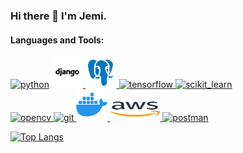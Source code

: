 ### Hi there 👋 I'm Jemi.
<!-- - 🔭 I’m currently working as Senior Software Developer.  -->


<h4 align="left">Languages and Tools:</h4>

<p align="left"> 
<a href="https://www.python.org" target="_blank"> <img src="https://media.giphy.com/media/LMt9638dO8dftAjtco/giphy.gif" alt="python" width="50" height="50"/></a>
<a href="https://www.djangoproject.com/" target="_blank"> <img src="django-svgrepo-com.svg" alt="django" width="50" height="50"/> </a>
<a href="https://www.postgresql.org/" target="_blank"> <img src="icons8-postgresql.svg" alt="Pgsql" width="50" height="50"/> </a>
<a href="https://www.tensorflow.org" target="_blank"> <img src="https://media.giphy.com/media/SU2ic3wTfuC6JhD1lA/giphy.gif" alt="tensorflow" width="50" height="50"/> </a>
 <a href="https://scikit-learn.org/" target="_blank"><img src="https://upload.wikimedia.org/wikipedia/commons/0/05/Scikit_learn_logo_small.svg" alt="scikit_learn" width="80" height="50"/> </a> 
 <br>
<a href="https://opencv.org/" target="_blank"> <img src="https://www.vectorlogo.zone/logos/opencv/opencv-icon.svg" alt="opencv" width="40" height="40"/> </a> 
<a href="https://git-scm.com/" target="_blank"> <img src="https://media.giphy.com/media/kH1DBkPNyZPOk0BxrM/giphy.gif" alt="git" width="80" height="40"/> </a>
<a href="https://www.docker.com/"> <img src="icons8-docker.svg"  alt="docker" width="50" height="50" /> </a>
<a href="https://aws.amazon.com/"> <img src="icons8-amazon-web-services.svg" alt="aws" width="80" height="40"/> </a>
<a href="https://postman.com" target="_blank"> <img src="https://www.vectorlogo.zone/logos/getpostman/getpostman-icon.svg" alt="postman" width="40" height="40"/> </a>  
</p>

[![Top Langs](https://github-readme-stats.vercel.app/api/top-langs/?username=jebunnesa&layout=compact&theme=vision-friendly-dark)]()
